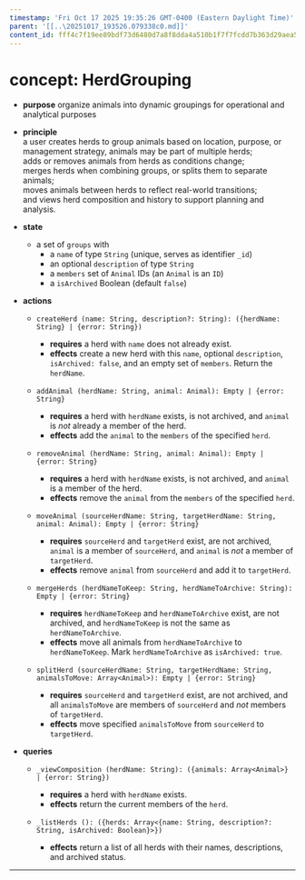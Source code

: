 ```yaml
---
timestamp: 'Fri Oct 17 2025 19:35:26 GMT-0400 (Eastern Daylight Time)'
parent: '[[..\20251017_193526.079338c0.md]]'
content_id: fff4c7f19ee89bdf73d6480d7a8f8dda4a510b1f7f7fcdd7b363d29aea52c4f7
---
```


# concept: HerdGrouping

* **purpose** organize animals into dynamic groupings for operational and analytical purposes

* **principle**\
  a user creates herds to group animals based on location, purpose, or management strategy, animals may be part of multiple herds;\
  adds or removes animals from herds as conditions change;\
  merges herds when combining groups, or splits them to separate animals;\
  moves animals between herds to reflect real-world transitions;\
  and views herd composition and history to support planning and analysis.

* **state**
  * a set of `groups` with
    * a `name` of type `String` (unique, serves as identifier `_id`)
    * an optional `description` of type `String`
    * a `members` set of `Animal` IDs (an `Animal` is an `ID`)
    * a `isArchived` Boolean (default `false`)

* **actions**
  * `createHerd (name: String, description?: String): ({herdName: String} | {error: String})`
    * **requires** a herd with `name` does not already exist.
    * **effects** create a new herd with this `name`, optional `description`, `isArchived: false`, and an empty set of `members`. Return the `herdName`.

  * `addAnimal (herdName: String, animal: Animal): Empty | {error: String}`
    * **requires** a herd with `herdName` exists, is not archived, and `animal` is *not* already a member of the herd.
    * **effects** add the `animal` to the `members` of the specified `herd`.

  * `removeAnimal (herdName: String, animal: Animal): Empty | {error: String}`
    * **requires** a herd with `herdName` exists, is not archived, and `animal` is a member of the herd.
    * **effects** remove the `animal` from the `members` of the specified `herd`.

  * `moveAnimal (sourceHerdName: String, targetHerdName: String, animal: Animal): Empty | {error: String}`
    * **requires** `sourceHerd` and `targetHerd` exist, are not archived, `animal` is a member of `sourceHerd`, and `animal` is *not* a member of `targetHerd`.
    * **effects** remove `animal` from `sourceHerd` and add it to `targetHerd`.

  * `mergeHerds (herdNameToKeep: String, herdNameToArchive: String): Empty | {error: String}`
    * **requires** `herdNameToKeep` and `herdNameToArchive` exist, are not archived, and `herdNameToKeep` is not the same as `herdNameToArchive`.
    * **effects** move all animals from `herdNameToArchive` to `herdNameToKeep`. Mark `herdNameToArchive` as `isArchived: true`.

  * `splitHerd (sourceHerdName: String, targetHerdName: String, animalsToMove: Array<Animal>): Empty | {error: String}`
    * **requires** `sourceHerd` and `targetHerd` exist, are not archived, and all `animalsToMove` are members of `sourceHerd` and *not* members of `targetHerd`.
    * **effects** move specified `animalsToMove` from `sourceHerd` to `targetHerd`.

* **queries**
  * `_viewComposition (herdName: String): ({animals: Array<Animal>} | {error: String})`
    * **requires** a herd with `herdName` exists.
    * **effects** return the current members of the `herd`.

  * `_listHerds (): ({herds: Array<{name: String, description?: String, isArchived: Boolean}>})`
    * **effects** return a list of all herds with their names, descriptions, and archived status.

***
